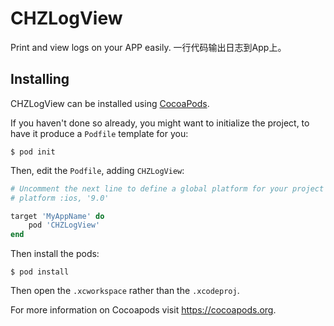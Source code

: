 # CHZLogView
Print and view logs on your APP easily. 一行代码输出日志到App上。

## Installing
CHZLogView can be installed using [CocoaPods](https://cocoapods.org/).

If you haven't done so already, you might want to initialize the project, to have it produce a `Podfile` template for you:

```
$ pod init
```

Then, edit the `Podfile`, adding `CHZLogView`:

```ruby
# Uncomment the next line to define a global platform for your project
# platform :ios, '9.0'

target 'MyAppName' do
    pod 'CHZLogView'
end
```

Then install the pods:

```
$ pod install
```

Then open the `.xcworkspace` rather than the `.xcodeproj`.

For more information on Cocoapods visit https://cocoapods.org.
